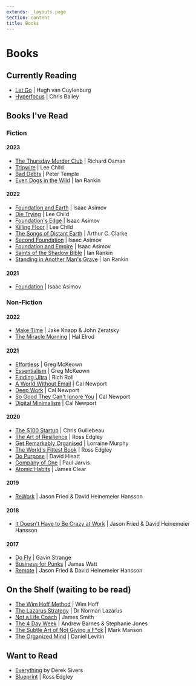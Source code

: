 ```yaml
---
extends: _layouts.page
section: content
title: Books
---
```

# Books

## Currently Reading

* [Let Go](https://www.kobo.com/au/en/ebook/let-go-23) | Hugh van Cuylenburg
* [Hyperfocus](https://www.kobo.com/au/en/ebook/hyperfocus-5) | Chris Bailey

## Books I've Read

### Fiction

#### 2023

* [The Thursday Murder Club](https://www.kobo.com/au/en/ebook/the-thursday-murder-club) | Richard Osman
* [Tripwire](https://www.kobo.com/au/en/ebook/tripwire-4) | Lee Child
* [Bad Debts](https://www.kobo.com/au/en/ebook/bad-debts-4) | Peter Temple
* [Even Dogs in the Wild](https://www.kobo.com/au/en/ebook/even-dogs-in-the-wild) | Ian Rankin

#### 2022

* [Foundation and Earth](https://www.kobo.com/au/en/ebook/foundation-and-earth-the-foundation-series-sequels-book-2) | Isaac Asimov
* [Die Trying](https://www.kobo.com/au/en/ebook/die-trying-2) | Lee Child
* [Foundation's Edge](https://www.kobo.com/au/en/ebook/foundation-s-edge-the-foundation-series-sequels-book-1) | Isaac Asimov
* [Killing Floor](https://www.kobo.com/au/en/ebook/killing-floor-jack-reacher-1) | Lee Child
* [The Songs of Distant Earth](https://www.amazon.com/Songs-Distant-Earth-Arthur-Clarke/dp/0345322401) | Arthur C. Clarke
* [Second Foundation](https://www.kobo.com/au/en/ebook/second-foundation-the-foundation-trilogy-book-3-1) | Isaac Asimov
* [Foundation and Empire](https://www.kobo.com/au/en/ebook/foundation-and-empire-the-foundation-trilogy-book-2) | Isaac Asimov
* [Saints of the Shadow Bible](https://www.kobo.com/au/en/ebook/saints-of-the-shadow-bible) | Ian Rankin
* [Standing in Another Man's Grave](https://www.kobo.com/au/en/ebook/standing-in-another-man-s-grave-1) | Ian Rankin

#### 2021

* [Foundation](https://www.kobo.com/au/en/ebook/foundation-the-foundation-trilogy-book-1-1) | Isaac Asimov

### Non-Fiction

#### 2022

* [Make Time](https://www.kobo.com/au/en/ebook/make-time-2) | Jake Knapp & John Zeratsky
* [The Miracle Morning](https://www.kobo.com/au/en/ebook/the-miracle-morning) | Hal Elrod

#### 2021

* [Effortless](https://www.kobo.com/au/en/ebook/effortless-9) | Greg McKeown
* [Essentialism](https://www.kobo.com/au/en/ebook/essentialism-2) | Greg McKeown
* [Finding Ultra](https://www.kobo.com/au/en/ebook/finding-ultra-revised-and-updated-edition-1) | Rich Roll
* [A World Without Email](https://www.kobo.com/au/en/ebook/a-world-without-email-2) | Cal Newport
* [Deep Work](https://www.kobo.com/au/en/ebook/deep-work-2) | Cal Newport
* [So Good They Can't Ignore You](https://www.kobo.com/au/en/ebook/so-good-they-can-t-ignore-you-2) | Cal Newport
* [Digital Minimalism](https://www.kobo.com/au/en/ebook/digital-minimalism) | Cal Newport

#### 2020

* [The $100 Startup](https://www.kobo.com/au/en/ebook/the-100-startup) | Chris Guillebeau
* [The Art of Resilience](https://www.kobo.com/au/en/ebook/the-art-of-resilience-strategies-for-an-unbreakable-mind-and-body) | Ross Edgley
* [Get Remarkably Organised](https://www.kobo.com/au/en/ebook/get-remarkably-organised) | Lorraine Murphy
* [The World's Fittest Book](https://www.kobo.com/au/en/ebook/the-world-s-fittest-book-1) | Ross Edgley
* [Do Purpose](https://thedobook.co/products/do-purpose-why-brands-with-a-purpose-do-better-and-matter-more) | David Hieatt
* [Company of One](https://www.kobo.com/au/en/ebook/company-of-one-1) | Paul Jarvis
* [Atomic Habits](https://www.kobo.com/au/en/ebook/atomic-habits-an-easy-and-proven-way-to-build-good-habits-and-break-bad-ones) | James Clear

#### 2019

* [ReWork](https://www.kobo.com/au/en/ebook/rework-2) | Jason Fried & David Heinemeier Hansson

#### 2018

* [It Doesn't Have to Be Crazy at Work](https://www.kobo.com/au/en/ebook/it-doesn-t-have-to-be-crazy-at-work-1) | Jason Fried & David Heinemeier Hansson

#### 2017

* [Do Fly](https://thedobook.co/products/do-fly-find-your-way-make-a-living-be-your-best-self) | Gavin Strange
* [Business for Punks](https://www.kobo.com/au/en/ebook/business-for-punks) | James Watt
* [Remote](https://www.kobo.com/au/en/ebook/remote-1) | Jason Fried & David Heinemeier Hansson

## On the Shelf (waiting to be read)

* [The Wim Hoff Method](https://www.kobo.com/au/en/ebook/the-wim-hof-method) | Wim Hoff
* [The Lazarus Strategy](https://www.kobo.com/au/en/ebook/the-lazarus-strategy) | Dr Norman Lazarus
* [Not a Life Coach](https://www.kobo.com/au/en/ebook/not-a-life-coach-push-your-boundaries-unlock-your-potential-redefine-your-life) | James Smith
* [The 4 Day Week](https://www.kobo.com/au/en/ebook/the-4-day-week) | Andrew Barnes & Stephanie Jones
* [The Subtle Art of Not Giving a F*ck](https://www.kobo.com/au/en/ebook/the-subtle-art-of-not-giving-a-f-ck-1) | Mark Manson
* [The Organized Mind](https://www.kobo.com/au/en/ebook/the-organized-mind-1) | Daniel Levitin

## Want to Read

* [Everything](https://sive.rs/#mybooks) by Derek Sivers
* [Blueprint](https://www.kobo.com/au/en/ebook/blueprint-build-a-bulletproof-body-for-extreme-adventure-in-365-days) | Ross Edgley
